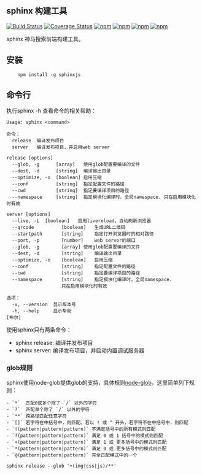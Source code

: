 sphinx 构建工具
---

[![Build Status](https://travis-ci.org/smocean/sphinxjs.svg?branch=dev)](https://travis-ci.org/smocean/sphinxjs)  [![Coverage Status](https://coveralls.io/repos/github/smocean/sphinxjs/badge.svg?branch=dev)](https://coveralls.io/github/smocean/sphinxjs?branch=dev)    [![npm](https://img.shields.io/npm/dt/sphinx.svg?maxAge=2592000)](https://www.npmjs.com/package/sphinxjs)   [![npm](https://img.shields.io/npm/v/sphinxjs.svg?maxAge=2592000)](https://www.npmjs.com/package/sphinxjs)  [![npm](https://img.shields.io/npm/dm/sphinxjs.svg?maxAge=2592000)](https://www.npmjs.com/package/sphinxjs)     [![npm](https://img.shields.io/npm/l/sphinxjs.svg?maxAge=2592000)](https://www.npmjs.com/package/sphinxjs)

sphinx 神马搜索前端构建工具。

## 安装
```
    npm install -g sphinxjs
```

## 命令行

执行sphinx -h 查看命令的相关帮助：

```
Usage: sphinx <command>

命令：
  release  编译发布项目
  server   编译发布项目，并启用web server

release [options]
  --glob, -g      [array]   使用glob配置要编译的文件
  --dest, -d      [string]  编译输出目录
  --optimize, -o  [boolean] 启用压缩
  --conf          [string]  指定配置文件的路径
  --cwd           [string]  指定要编译项目的路径
  --namespace     [string]  指定模块化编译时，全局namespace. 只在启用模块化时有效

server [options]
  --live, -L  [boolean]   启用livereload，自动刷新浏览器
  --qrcode          [boolean]   生成URL二维码
  --startpath       [string]    指定打开浏览器时的相对路径
  --port, -p        [number]    web server的端口
  --glob, -g        [array] 使用glob配置要编译的文件
  --dest, -d        [string]    编译输出目录
  --optimize, -o    [boolean]   启用压缩
  --conf            [string]    指定配置文件的路径
  --cwd             [string]    指定要编译项目的路径
  --namespace       [string]    指定模块化编译时，全局namespace.
                    只在启用模块化时有效

选项：
  -v, --version  显示版本号
  -h, --help     显示帮助                                                 [布尔]

```
使用sphinx只有两条命令：

+ sphinx release: 编译并发布项目
+ sphinx server: 编译发布项目，并启动内置调试服务器

### glob规则

sphinx使用node-glob提供glob的支持，具体规则[node-glob](https://github.com/isaacs/node-glob)，这里简单列下规则：

    - `*`  匹配0或多个除了 `/` 以外的字符
    - `?`  匹配单个除了 `/` 以外的字符
    - `**` 跨路径匹配任意字符
    - `[]` 若字符在中括号中，则匹配。若以 ! 或 ^ 开头，若字符不在中括号中，则匹配
    - `!(pattern|pattern|pattern)` 不满足括号中的所有模式则匹配
    - `?(pattern|pattern|pattern)` 满足 0 或 1 括号中的模式则匹配
    - `+(pattern|pattern|pattern)` 满足 1 或 更多括号中的模式则匹配
    - `*(pattern|pattern|pattern)` 满足 0 或 更多括号中的模式则匹配
    - `@(pattern|pattern|pattern)` 完全匹配模式中的一个
```
sphinx release --glob '+(img|css|js)/**'

```



